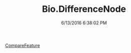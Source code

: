 ﻿---
title: Bio.DifferenceNode
date: 6/13/2016 6:38:02 PM
---

[CompareFeature](T-Bio.DifferenceNode.CompareFeature.html)
